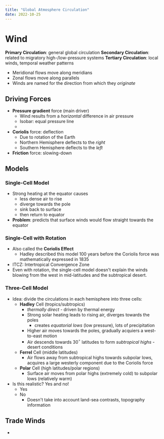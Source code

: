 ```yaml
---
title: "Global Atmosphere Circulation"
date: 2022-10-25
---
```


# Wind
**Primary Circulation**: general global circulation
**Secondary Circulation**: related to migratory high-/low-pressure systems
**Tertiary Circulation**: local winds, temporal weather patterns
* Meridional flows move along meridians
* Zonal flows move along parallels
* Winds are named for the direction from which they *originate*

## Driving Forces
* **Pressure gradient** force (main driver)
	* Wind results from a *horizontal* difference in air pressure
	* Isobar: equal pressure line
	* 
* **Coriolis** force: deflection
	* Due to rotation of the Earth
	* Northern Hemisphere deflects to the *right*
	* Southern Hemisphere deflects to the *left*
* **Friction** force: slowing-down

## Models
### Single-Cell Model
* Strong heating at the equator causes
	* less dense air to rise
	* diverge towards the pole
	* sink back to surface
	* then return to equator
* **Problem**: predicts that surface winds would flow straight towards the equator
### Single-Cell with Rotation
* Also called the **Coriolis Effect**
	* Hadley described this model 100 years before the Coriolis force was mathematically expressed in 1835
* ITCZ: Intertropical Convergence Zone
* Even with rotation, the single-cell model doesn't explain the winds blowing from the west in mid-latitudes and the subtropical desert.
### Three-Cell Model
* Idea: divide the circulations in each hemisphere into three cells:
	* **Hadley** Cell (tropics/subtropics)
		* *thermally direct* - driven by thermal energy
		* Strong solar heating leads to rising air, diverges towards the poles
			* creates *equatorial lows* (low pressure), lots of precipitation
		* Higher air moves towards the poles, gradually acquiers a west-to-east motion
		* Air descends towards 30$^\circ$ latitudes to form *subtropical highs* - desert conditions
	* **Ferrel** Cell (middle latitudes)
		* Air flows away from subtropical highs towards subpolar lows, acquires a large westerly component due to the Coriolis force
	* **Polar** Cell (high latitudes/polar regions)
		* Surface air moves from polar highs (extremely cold) to subpolar lows (relatively warm)
* Is this realistic? Yes and no!
	* Yes
	* No
		* Doesn't take into account land-sea contrasts, topography information
## Trade Winds
* 